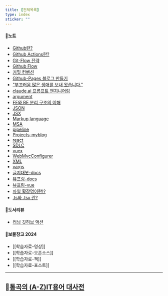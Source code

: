 ```yaml
---
title: [전체목록]
type: index
sticker: ""
---
```


#### 📂노트
- [Github란?](Github-Docs)
- [Github Actions란?](Github-Actions)
- [Git-Flow 전략](Github-Flow)
- [Github Flow](Github-Flow)
- [커밋 컨벤션](Github-Convention)
- [Github-Pages 블로그 만들기](Github-Quartz)
- ["부끄러움 많은 생애를 보내 왔습니다."](Github-깃허브좃된경험)
- [claude.ai 프롬프트 엔지니어링](AI)  
- [argument](argument)  
- [FE와 BE 분리 구조의 이해](FE와-BE-분리-구조의-이해)  
- [JSON](JSON)  
- [JSX](JSX)  
- [Markup language](Markup%20language)  
- [MSA](MSA)  
- [pipeline](pipeline)  
- [Projects-myblog](Projects-myblog)  
- [react](react)  
- [SDLC](SDLC)  
- [vuex](vuex)  
- [WebMvcConfigurer](WebMvcConfigurer)  
- [XML](XML)  
- [yargs](yargs)  
- [글지대봇-docs](%EA%B8%80%EC%A7%80%EB%8C%80%EB%B4%87-docs)  
- [뷰프링-docs](%EB%B7%B0%ED%94%84%EB%A7%81-docs)  
- [뷰프링-vue](%EB%B7%B0%ED%94%84%EB%A7%81-vue)  
- [파일 확장명이란!?](%ED%8C%8C%EC%9D%BC%20%ED%99%95%EC%9E%A5%EB%AA%85)  
- [.ts와 .tsx 란?](%ED%99%95%EC%9E%A5%EB%AA%85%20.ts%EC%99%80.tsx)

#### 📂도서리뷰
- [러닝 깃허브 액션](Learning-GitHub-Actions)
#### 📂보물창고 2024
- [[학습자료-영상]]
- [[학습자료-오픈소스]]
- [[학습자료-책]]
- [[학습자료-포스트]]

---
## 📖[통곡의 (A-Z)IT용어 대사전](IT-대사전)